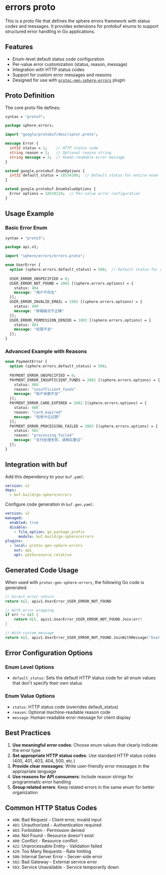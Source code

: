 # errors proto

This is a proto file that defines the sphere errors framework with status codes and messages. It provides extensions for protobuf enums to support structured error handling in Go applications.

## Features

- Enum-level default status code configuration
- Per-value error customization (status, reason, message)
- Integration with HTTP status codes
- Support for custom error messages and reasons
- Designed for use with [`protoc-gen-sphere-errors`](https://github.com/go-sphere/protoc-gen-sphere-errors) plugin

## Proto Definition

The core proto file defines:

```protobuf
syntax = "proto3";

package sphere.errors;

import "google/protobuf/descriptor.proto";

message Error {
  int32 status = 1;    // HTTP status code
  string reason = 2;   // Optional reason string
  string message = 3;  // Human-readable error message
}

extend google.protobuf.EnumOptions {
  int32 default_status = 18534200;  // Default status for entire enum
}

extend google.protobuf.EnumValueOptions {
  Error options = 18534210;  // Per-value error configuration
}
```

## Usage Example

### Basic Error Enum

```protobuf
syntax = "proto3";

package api.v1;

import "sphere/errors/errors.proto";

enum UserError {
  option (sphere.errors.default_status) = 500;  // Default status for all values
  
  USER_ERROR_UNSPECIFIED = 0;
  USER_ERROR_NOT_FOUND = 1001 [(sphere.errors.options) = {
    status: 404
    message: "用户不存在"
  }];
  USER_ERROR_INVALID_EMAIL = 1002 [(sphere.errors.options) = {
    status: 400
    message: "邮箱格式不正确"
  }];
  USER_ERROR_PERMISSION_DENIED = 1003 [(sphere.errors.options) = {
    status: 403
    message: "权限不足"
  }];
}
```

### Advanced Example with Reasons

```protobuf
enum PaymentError {
  option (sphere.errors.default_status) = 500;
  
  PAYMENT_ERROR_UNSPECIFIED = 0;
  PAYMENT_ERROR_INSUFFICIENT_FUNDS = 2001 [(sphere.errors.options) = {
    status: 400
    reason: "insufficient_funds"
    message: "账户余额不足"
  }];
  PAYMENT_ERROR_CARD_EXPIRED = 2002 [(sphere.errors.options) = {
    status: 400
    reason: "card_expired"
    message: "信用卡已过期"
  }];
  PAYMENT_ERROR_PROCESSING_FAILED = 2003 [(sphere.errors.options) = {
    status: 502
    reason: "processing_failed"
    message: "支付处理失败，请稍后重试"
  }];
}
```

## Integration with buf

Add this dependency to your `buf.yaml`:

```yaml
version: v2
deps:
  - buf.build/go-sphere/errors
```

Configure code generation in `buf.gen.yaml`:

```yaml
version: v2
managed:
  enabled: true
  disable:
    - file_option: go_package_prefix
      module: buf.build/go-sphere/errors
plugins:
  - local: protoc-gen-sphere-errors
    out: api
    opt: paths=source_relative
```

## Generated Code Usage

When used with `protoc-gen-sphere-errors`, the following Go code is generated:

```go
// Direct error return
return nil, apiv1.UserError_USER_ERROR_NOT_FOUND

// With error wrapping
if err != nil {
    return nil, apiv1.UserError_USER_ERROR_NOT_FOUND.Join(err)
}

// With custom message
return nil, apiv1.UserError_USER_ERROR_NOT_FOUND.JoinWithMessage("User ID: 123", err)
```

## Error Configuration Options

### Enum Level Options

- `default_status`: Sets the default HTTP status code for all enum values that don't specify their own status

### Enum Value Options

- `status`: HTTP status code (overrides default_status)
- `reason`: Optional machine-readable reason code
- `message`: Human-readable error message for client display

## Best Practices

1. **Use meaningful error codes**: Choose enum values that clearly indicate the error type
2. **Set appropriate HTTP status codes**: Use standard HTTP status codes (400, 401, 403, 404, 500, etc.)
3. **Provide clear messages**: Write user-friendly error messages in the appropriate language
4. **Use reasons for API consumers**: Include reason strings for programmatic error handling
5. **Group related errors**: Keep related errors in the same enum for better organization

## Common HTTP Status Codes

- `400`: Bad Request - Client error, invalid input
- `401`: Unauthorized - Authentication required
- `403`: Forbidden - Permission denied
- `404`: Not Found - Resource doesn't exist
- `409`: Conflict - Resource conflict
- `422`: Unprocessable Entity - Validation failed
- `429`: Too Many Requests - Rate limiting
- `500`: Internal Server Error - Server-side error
- `502`: Bad Gateway - External service error
- `503`: Service Unavailable - Service temporarily down